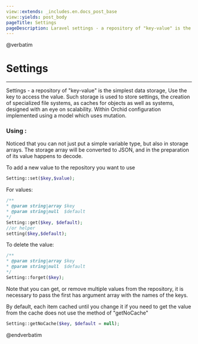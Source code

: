 ```yaml
---
view::extends: _includes.en.docs_post_base
view::yields: post_body
pageTitle: Settings
pageDescription: Laravel settings - a repository of "key-value" is the simplest data storage
---
```

@verbatim
# Settings
----------

Settings - a repository of "key-value" is the simplest data storage,
Use the key to access the value. Such storage is used to store settings,
 the creation of specialized file systems, as caches for objects as well as systems,
designed with an eye on scalability. Within Orchid configuration implemented using a model which uses mutation.
### Using :
	

Noticed that you can not just put a simple variable type, but also in storage arrays.
The storage array will be converted to JSON, and in the preparation of its value happens to decode.


To add a new value to the repository you want to use
```php
Setting::set($key,$value);
```

For values:
```php
/**
* @param string|array $key
* @param string|null  $default
*/
Setting::get($key, $default);
//or helper
setting($key,$default);
```

To delete the value:
```php
/**
* @param string|array $key      
* @param string|null  $default
*/
Setting::forget($key);
```


Note that you can get, or remove multiple values ​​from the repository, it is necessary to pass the first has argument array with the names of the keys.


By default, each item cached until you change it if you need to get the value from the cache does not use the method of "getNoCache"
```php
Setting::getNoCache($key, $default = null);
```
@endverbatim
